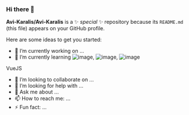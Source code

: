 ### Hi there 👋


**Avi-Karalis/Avi-Karalis** is a ✨ _special_ ✨ repository because its `README.md` (this file) appears on your GitHub profile.

Here are some ideas to get you started:

- 🔭 I’m currently working on ...
- 🌱 I’m currently learning ![image]([https://github.com/Avi-Karalis/Avi-Karalis/assets/118357858/a7b91a3d-a8e0-4a92-983b-34e8187fa2a8](https://cdn.worldvectorlogo.com/logos/c--4.svg)), ![image](https://cdn.worldvectorlogo.com/logos/logo-javascript.svg), ![image]([https://github.com/Avi-Karalis/Avi-Karalis/assets/118357858/d332d21a-601b-4821-8e76-9ddce669ee85](https://cdn.worldvectorlogo.com/logos/vue-js-1.svg))

 VueJS
- 👯 I’m looking to collaborate on ...
- 🤔 I’m looking for help with ...
- 💬 Ask me about ...
- 📫 How to reach me: ...
- ⚡ Fun fact: ...
